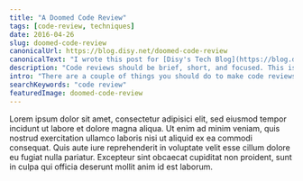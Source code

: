 ```yaml
---
title: "A Doomed Code Review"
tags: [code-review, techniques]
date: 2016-04-26
slug: doomed-code-review
canonicalUrl: https://blog.disy.net/doomed-code-review
canonicalText: "I wrote this post for [Disy's Tech Blog](https://blog.disy.net/). [Check out the original here](https://blog.disy.net/doomed-code-review) (with less swear words). There is also some interesting stuff about databases and geographical information system, so if you are interested in these topics, you might want to take a look."
description: "Code reviews should be brief, short, and focused. This is the story of how I fucked up on all those accounts and we still made it work."
intro: "There are a couple of things you should do to make code reviews successful. Chief among them, keep them brief, short, and focused. This is the story of how I fucked up on all these accounts and we still made it work."
searchKeywords: "code review"
featuredImage: doomed-code-review
---
```


Lorem ipsum dolor sit amet, consectetur adipisici elit, sed eiusmod tempor incidunt ut labore et dolore magna aliqua.
Ut enim ad minim veniam, quis nostrud exercitation ullamco laboris nisi ut aliquid ex ea commodi consequat.
Quis aute iure reprehenderit in voluptate velit esse cillum dolore eu fugiat nulla pariatur.
Excepteur sint obcaecat cupiditat non proident, sunt in culpa qui officia deserunt mollit anim id est laborum.